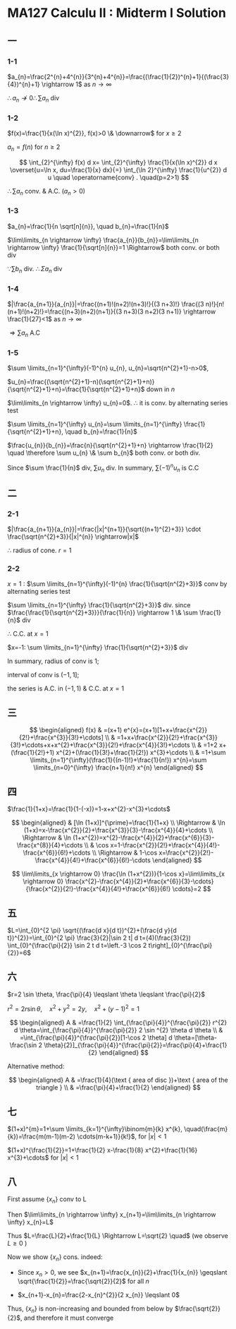 # MA127 Calculu II : Midterm I Solution

## 一

### 1-1

$a_{n}=\frac{2^{n}+4^{n}}{3^{n}+4^{n}}=\frac{(\frac{1}{2})^{n}+1}{(\frac{3}{4})^{n}+1} \rightarrow 1$ as $n \rightarrow \infty$

$\therefore a_{n} \not\rightarrow 0 \therefore \sum a_{n}$ div

### 1-2

$f(x)=\frac{1}{x(\ln x)^{2}}, f(x)>0 \& \downarrow$ for $x \geq 2$

$a_{n}=f(n)$ for $n \geq 2$

$$
\int_{2}^{\infty} f(x) d x=
\int_{2}^{\infty} \frac{1}{x(\ln x)^{2}} d x
\overset{u=\ln x, du=\frac{1}{x} dx}{=}
\int_{\ln 2}^{\infty} \frac{1}{u^{2}} d u \quad
\operatorname{conv} . \quad(p=2>1)
$$

$\therefore \sum a_{n}$ conv. \& A.C. $(a_{n}>0)$

### 1-3

$a_{n}=\frac{1}{n \sqrt[n]{n}}, \quad b_{n}=\frac{1}{n}$

$\lim\limits_{n \rightarrow \infty} \frac{a_{n}}{b_{n}}=\lim\limits_{n \rightarrow \infty} \frac{1}{\sqrt[n]{n}}=1 \Rightarrow$ both conv. or both div

$\because \sum b_{n}$ div. $\therefore \Sigma a_{n}$ div

### 1-4

$|\frac{a_{n+1}}{a_{n}}|=\frac{(n+1)!(n+2)!(n+3)!}{(3 n+3)!} \frac{(3 n)!}{n!(n+1)!(n+2)!}=\frac{(n+3)(n+2)(n+1)}{(3 n+3)(3 n+2)(3 n+1)} \rightarrow \frac{1}{27}<1$ as $n \rightarrow \infty$

$\Rightarrow \sum a_{n}$ A.C

### 1-5

$\sum \limits_{n=1}^{\infty}(-1)^{n} u_{n}, u_{n}=\sqrt{n^{2}+1}-n>0$,

$u_{n}=\frac{(\sqrt{n^{2}+1}-n)(\sqrt{n^{2}+1}+n)}{\sqrt{n^{2}+1}+n}=\frac{1}{\sqrt{n^{2}+1}+n}$ down in $n$

$\lim\limits_{n \rightarrow \infty} u_{n}=0$. $\therefore$ it is conv. by alternating series test

$\sum \limits_{n=1}^{\infty} u_{n}=\sum \limits_{n=1}^{\infty} \frac{1}{\sqrt{n^{2}+1}+n}, \quad b_{n}=\frac{1}{n}$

$\frac{u_{n}}{b_{n}}=\frac{n}{\sqrt{n^{2}+1}+n} \rightarrow \frac{1}{2} \quad \therefore \sum u_{n} \& \sum b_{n}$ both conv. or both div.

Since $\sum \frac{1}{n}$ div, $\sum u_{n}$ div. In summary, $\sum(-1)^{n} u_{n}$ is C.C

## 二

### 2-1

$|\frac{a_{n+1}}{a_{n}}|=\frac{|x|^{n+1}}{\sqrt{(n+1)^{2}+3}} \cdot \frac{\sqrt{n^{2}+3}}{|x|^{n}} \rightarrow|x|$

$\therefore$ radius of cone. $r=1$

### 2-2

$x=1$ : $\sum \limits_{n=1}^{\infty}(-1)^{n} \frac{1}{\sqrt{n^{2}+3}}$ conv by alternating series test

$\sum \limits_{n=1}^{\infty} \frac{1}{\sqrt{n^{2}+3}}$ div. since $\frac{\frac{1}{\sqrt{n^{2}+3}}}{\frac{1}{n}} \rightarrow 1 \&  \sum \frac{1}{n}$ div

$\therefore$ C.C. at $x=1$

$x=-1: \sum \limits_{n=1}^{\infty} \frac{1}{\sqrt{n^{2}+3}}$ div

In summary, radius of conv is 1;

interval of conv is $(-1,1]$;

the series is A.C. in $(-1,1)$ \& C.C. at $x=1$

## 三

$$
\begin{aligned}
f(x) & =(x+1) e^{x}=(x+1)[1+x+\frac{x^{2}}{2!}+\frac{x^{3}}{3!}+\cdots] \\
& =1+x+\frac{x^{2}}{2!}+\frac{x^{3}}{3!}+\cdots+x+x^{2}+\frac{x^{3}}{2!}+\frac{x^{4}}{3!}+\cdots \\
& =1+2 x+(\frac{1}{2!}+1) x^{2}+(\frac{1}{3!}+\frac{1}{2!}) x^{3}+\cdots \\
& =1+\sum \limits_{n=1}^{\infty}(\frac{1}{(n-1)!}+\frac{1}{n!}) x^{n}=\sum \limits_{n=0}^{\infty} \frac{n+1}{n!} x^{n}
\end{aligned}
$$

## 四

$\frac{1}{1+x}=\frac{1}{1-(-x)}=1-x+x^{2}-x^{3}+\cdots$

$$
\begin{aligned}
& [\ln (1+x)]^{\prime}=\frac{1}{1+x} \\
\Rightarrow & \ln (1+x)=x-\frac{x^{2}}{2}+\frac{x^{3}}{3}-\frac{x^{4}}{4}+\cdots \\
\Rightarrow & \ln (1+x^{2})=x^{2}-\frac{x^{4}}{2}+\frac{x^{6}}{3}-\frac{x^{8}}{4}+\cdots \\
& \cos x=1-\frac{x^{2}}{2!}+\frac{x^{4}}{4!}-\frac{x^{6}}{6!}+\cdots \\
\Rightarrow & 1-\cos x=\frac{x^{2}}{2!}-\frac{x^{4}}{4!}+\frac{x^{6}}{6!}-\cdots
\end{aligned}
$$

$$
\lim\limits_{x \rightarrow 0} \frac{\ln (1+x^{2})}{1-\cos x}=\lim\limits_{x \rightarrow 0} \frac{x^{2}-\frac{x^{4}}{2}+\frac{x^{6}}{3}-\cdots}{\frac{x^{2}}{2!}-\frac{x^{4}}{4!}+\frac{x^{6}}{6!} \cdots}=2
$$

## 五

$L=\int_{0}^{2 \pi} \sqrt{(\frac{d x}{d t})^{2}+(\frac{d y}{d t})^{2}}=\int_{0}^{2 \pi} \frac{3}{2}|\sin 2 t| d t=(4)(\frac{3}{2}) \int_{0}^{\frac{\pi}{2}} \sin 2 t d t=\left.-3 \cos 2 t\right]_{0}^{\frac{\pi}{2}}=6$

## 六

$r=2 \sin \theta, \frac{\pi}{4} \leqslant \theta \leqslant \frac{\pi}{2}$

$r^{2}=2 r \sin \theta, \quad x^{2}+y^{2}=2 y, \quad x^{2}+(y-1)^{2}=1$

$$
\begin{aligned}
A & =\frac{1}{2} \int_{\frac{\pi}{4}}^{\frac{\pi}{2}} r^{2} d \theta=\int_{\frac{\pi}{4}}^{\frac{\pi}{2}} 2 \sin ^{2} \theta d \theta \\
& =\int_{\frac{\pi}{4}}^{\frac{\pi}{2}}[1-\cos 2 \theta] d \theta=[\theta-\frac{\sin 2 \theta}{2}]_{\frac{\pi}{4}}^{\frac{\pi}{2}}=\frac{\pi}{4}+\frac{1}{2}
\end{aligned}
$$

Alternative method:

$$
\begin{aligned}
A & =\frac{1}{4}(\text { area of disc })+\text { area of the triangle } \\
& =\frac{\pi}{4}+\frac{1}{2}
\end{aligned}
$$

## 七

$(1+x)^{m}=1+\sum \limits_{k=1}^{\infty}\binom{m}{k} x^{k}, \quad(\frac{m}{k})=\frac{m(m-1)(m-2) \cdots(m-k+1)}{k!}$, for $|x|<1$

$(1+x)^{\frac{1}{2}}=1+\frac{1}{2} x-\frac{1}{8} x^{2}+\frac{1}{16} x^{3}+\cdots$ for $|x|<1$

## 八

First assume $\{x_{n}\}$ conv to L

Then $\lim\limits_{n \rightarrow \infty} x_{n+1}=\lim\limits_{n \rightarrow \infty} x_{n}=L$

Thus $L=\frac{L}{2}+\frac{1}{L} \Rightarrow L=\sqrt{2} \quad$ (we observe $L \geq 0$ )

Now we show $\{x_{n}\}$ cons. indeed:

- Since $x_{n}>0$, we see $x_{n+1}=\frac{x_{n}}{2}+\frac{1}{x_{n}} \geqslant \sqrt{\frac{1}{2}}=\frac{\sqrt{2}}{2}$ for all $n$

- $x_{n+1}-x_{n}=\frac{2-x_{n}^{2}}{2 x_{n}} \leqslant 0$

Thus, $\{x_{n}\}$ is non-increasing and bounded from below by $\frac{\sqrt{2}}{2}$, and therefore it must converge
